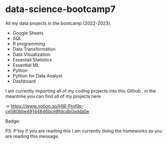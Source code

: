 # data-science-bootcamp7
All my data projects in the bootcamp (2022-2023).
- Google Sheets
- SQL
- R programming
- Data Transformation
- Data Visualization
- Essentail Statistics
- Essential ML
- Python
- Python for Data Analyst
- Dashboard 

I am currently importing all of my coding projects into this Github
, in the meantime you can find all of my projects here 

-> https://www.notion.so/HW-Profile-ce580bbe49144846bce8fdcdb0adda5e

Badge: 

PS. P'toy if you are reading this I am currently doing the homeworks as you are reading this message.

